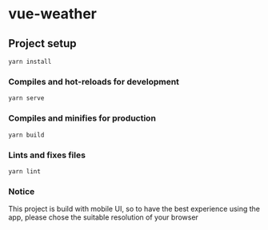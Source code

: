 # vue-weather

## Project setup

```
yarn install
```

### Compiles and hot-reloads for development

```
yarn serve
```

### Compiles and minifies for production

```
yarn build
```

### Lints and fixes files

```
yarn lint
```

### Notice

This project is build with mobile UI, so to have the best experience using the app, please chose the suitable resolution of your browser
